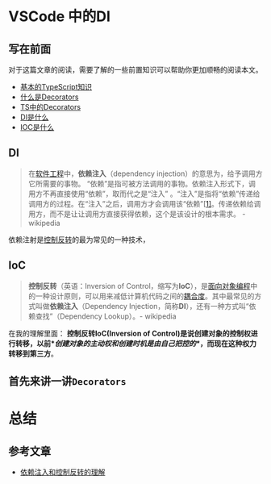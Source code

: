 # VSCode 中的DI

## 写在前面

对于这篇文章的阅读，需要了解的一些前置知识可以帮助你更加顺畅的阅读本文。

- [基本的TypeScript知识](https://www.typescriptlang.org/)
- [什么是Decorators](https://github.com/tc39/proposal-decorators)
- [TS中的Decorators](https://www.typescriptlang.org/docs/handbook/decorators.html)
- [DI是什么](https://zh.wikipedia.org/wiki/%E4%BE%9D%E8%B5%96%E6%B3%A8%E5%85%A5)
- [IOC是什么](https://zh.wikipedia.org/zh-hans/%E6%8E%A7%E5%88%B6%E5%8F%8D%E8%BD%AC)

## DI

> 在[软件工程](https://zh.wikipedia.org/wiki/軟件工程)中，**依赖注入**（dependency injection）的意思为，给予调用方它所需要的事物。 “依赖”是指可被方法调用的事物。依赖注入形式下，调用方不再直接使用“依赖”，取而代之是“注入” 。“注入”是指将“依赖”传递给调用方的过程。在“注入”之后，调用方才会调用该“依赖”[[1\]](https://zh.wikipedia.org/wiki/依赖注入#cite_note-1)。传递依赖给调用方，而不是让让调用方直接获得依赖，这个是该设计的根本需求。 - wikipedia

依赖注射是[控制反转](https://zh.wikipedia.org/wiki/控制反转)的最为常见的一种技术， 

## IoC

> **控制反转**（英语：Inversion of Control，缩写为**IoC**），是[面向对象编程](https://zh.wikipedia.org/wiki/面向对象编程)中的一种设计原则，可以用来减低计算机代码之间的[耦合度](https://zh.wikipedia.org/wiki/耦合度_(計算機科學))。其中最常见的方式叫做**依赖注入**（Dependency Injection，简称**DI**），还有一种方式叫“依赖查找”（Dependency Lookup）。- wikipedia

在我的理解里面： **控制反转IoC(Inversion of Control)是说创建对象的控制权进行转移，以前\**创建对象的主动权和创建时机是由自己把控的\**，而现在这种权力转移到第三方**。

## 首先来讲一讲`Decorators`



# 总结



## 参考文章

- [依赖注入和控制反转的理解](https://blog.csdn.net/bestone0213/article/details/47424255)